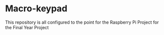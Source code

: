 # Macro-keypad
This repository is all configured to the point for the Raspberry Pi Project for the Final Year Project
